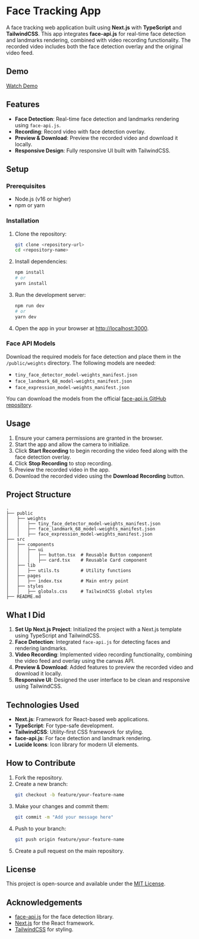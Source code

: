 # Face Tracking App

A face tracking web application built using **Next.js** with **TypeScript** and **TailwindCSS**. This app integrates **face-api.js** for real-time face detection and landmarks rendering, combined with video recording functionality. The recorded video includes both the face detection overlay and the original video feed.

## Demo

[Watch Demo](https://vimeo.com/1042158156?share=copy)

## Features

- **Face Detection**: Real-time face detection and landmarks rendering using `face-api.js`.
- **Recording**: Record video with face detection overlay.
- **Preview & Download**: Preview the recorded video and download it locally.
- **Responsive Design**: Fully responsive UI built with TailwindCSS.

## Setup

### Prerequisites

- Node.js (v16 or higher)
- npm or yarn

### Installation

1. Clone the repository:
   ```bash
   git clone <repository-url>
   cd <repository-name>
   ```

2. Install dependencies:
   ```bash
   npm install
   # or
   yarn install
   ```

3. Run the development server:
   ```bash
   npm run dev
   # or
   yarn dev
   ```

4. Open the app in your browser at [http://localhost:3000](http://localhost:3000).

### Face API Models

Download the required models for face detection and place them in the `/public/weights` directory. The following models are needed:

- `tiny_face_detector_model-weights_manifest.json`
- `face_landmark_68_model-weights_manifest.json`
- `face_expression_model-weights_manifest.json`

You can download the models from the official [face-api.js GitHub repository](https://github.com/justadudewhohacks/face-api.js).

## Usage

1. Ensure your camera permissions are granted in the browser.
2. Start the app and allow the camera to initialize.
3. Click **Start Recording** to begin recording the video feed along with the face detection overlay.
4. Click **Stop Recording** to stop recording.
5. Preview the recorded video in the app.
6. Download the recorded video using the **Download Recording** button.

## Project Structure

```plaintext
.
├── public
│   ├── weights
│   │   ├── tiny_face_detector_model-weights_manifest.json
│   │   ├── face_landmark_68_model-weights_manifest.json
│   │   ├── face_expression_model-weights_manifest.json
├── src
│   ├── components
│   │   ├── ui
│   │   │   ├── button.tsx  # Reusable Button component
│   │   │   ├── card.tsx    # Reusable Card component
│   ├── lib
│   │   ├── utils.ts        # Utility functions
│   ├── pages
│   │   ├── index.tsx       # Main entry point
│   ├── styles
│   │   ├── globals.css     # TailwindCSS global styles
├── README.md
```

## What I Did

1. **Set Up Next.js Project**: Initialized the project with a Next.js template using TypeScript and TailwindCSS.
2. **Face Detection**: Integrated `face-api.js` for detecting faces and rendering landmarks.
3. **Video Recording**: Implemented video recording functionality, combining the video feed and overlay using the canvas API.
4. **Preview & Download**: Added features to preview the recorded video and download it locally.
5. **Responsive UI**: Designed the user interface to be clean and responsive using TailwindCSS.

## Technologies Used

- **Next.js**: Framework for React-based web applications.
- **TypeScript**: For type-safe development.
- **TailwindCSS**: Utility-first CSS framework for styling.
- **face-api.js**: For face detection and landmark rendering.
- **Lucide Icons**: Icon library for modern UI elements.

## How to Contribute

1. Fork the repository.
2. Create a new branch:
   ```bash
   git checkout -b feature/your-feature-name
   ```
3. Make your changes and commit them:
   ```bash
   git commit -m "Add your message here"
   ```
4. Push to your branch:
   ```bash
   git push origin feature/your-feature-name
   ```
5. Create a pull request on the main repository.

## License

This project is open-source and available under the [MIT License](LICENSE).

## Acknowledgements

- [face-api.js](https://github.com/justadudewhohacks/face-api.js) for the face detection library.
- [Next.js](https://nextjs.org/) for the React framework.
- [TailwindCSS](https://tailwindcss.com/) for styling.

